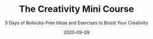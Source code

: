 ---
title: "The Creativity Mini Course"
subtitle: "5 Days of Bollocks-Free Ideas and Exercises to Boost Your Creativity"
desc: "This mini-course covers what creativity is, how it works, and how you can use it—all in a short and fun way."
external_url: https://ttkb.me/cmc
date: "2020-09-09"
image: "img/cmc-thumbnail.jpg"
background_color: "#ffd400"
categories: ['Creativity']
tags: ['exercises', 'free']
priority: 9
popular: true
---
